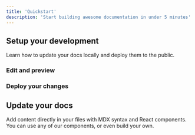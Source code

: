 ```yaml
---
title: 'Quickstart'
description: 'Start building awesome documentation in under 5 minutes'
---
```


## Setup your development

Learn how to update your docs locally and deploy them to the public.

### Edit and preview

  
  </Accordion>
</AccordionGroup>

### Deploy your changes

</AccordionGroup>

## Update your docs

Add content directly in your files with MDX syntax and React components. You can use any of our components, or even build your own.

</CardGroup>